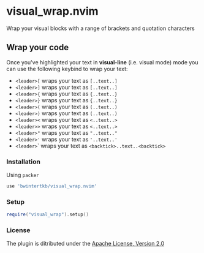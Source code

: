 # visual_wrap.nvim
Wrap your visual blocks with a range of brackets and quotation characters

## Wrap your code 
Once you've highlighted your text in **visual-line** (i.e. visual mode) mode you can use the following keybind to wrap your text:
- `<leader>[` wraps your text as `[..text..]`
- `<leader>]` wraps your text as `[..text..]`
- `<leader>{` wraps your text as `{..text..}`
- `<leader>}` wraps your text as `{..text..}`
- `<leader>(` wraps your text as `(..text..)`
- `<leader>)` wraps your text as `(..text..)`
- `<leader><` wraps your text as `<..text..>`
- `<leader>>` wraps your text as `<..text..>`
- `<leader>"` wraps your text as `"..text.."`
- `<leader>'` wraps your text as `'..text..'`
- `<leader>`\` wraps your text as ` <backtick>..text..<backtick> `

### Installation
Using `packer`
```lua
use 'bwintertkb/visual_wrap.nvim'
```
### Setup
```lua
require("visual_wrap").setup()
```
### License
The plugin is ditributed under the [Apache License, Version 2.0](https://opensource.org/licenses/Apache-2.0)
